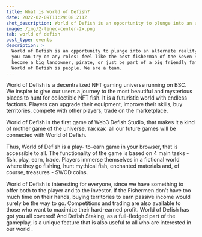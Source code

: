 ```yaml
---
title: What is World of Defish?
date: 2022-02-09T11:29:08.211Z
shot_description: World of Defish is an opportunity to plunge into an alternate reality
image: /img/2-linec-center-2x.png
tab: world of defish
post_type: events
description: >
  World of Defish is an opportunity to plunge into an alternate reality. Here
  you can try on any roles: feel like the best fisherman of the Seven Seas,
  become a big landowner, pirate, or just be part of a big friendly family. As
  World of Defish is people. We are a team.
---
```

<!--StartFragment-->

World of Defish is a decentralized NFT gaming universe running on BSC. We inspire to give our users a journey to the most beautiful and mysterious places to hunt for collectible NFT fish. It is a futuristic world with endless factions. Players can upgrade their equipment, improve their skills, buy territories, compete with other players, trade on the marketplace.



World of Defish is the first game of Web3 Defish Studio, that makes it a kind of mother game of the universe, так как  all our future games will be connected with World of Defish.



Thus, World of Defish is a play- to-earn game in your browser, that is accessible to all. The functionality of the game is based on 4 main tasks - fish, play, earn, trade. Players immerse themselves in a fictional world where they go fishing, hunt mythical fish, enchanted materials and, of course, treasures - $WOD coins.



World of Defish is interesting for everyone, since we have something to offer both to the player and to the investor. If the Fishermen don’t have too much time on their hands, buying territories to earn passive income would surely be the way to go. Competitions and trading are also available to those who want to maximize their hard-earned profit. World of Defish has got you all covered! And Defish Staking, as a full-fledged part of the gameplay, is a unique feature that is also useful to all who are interested in our world .



<!--EndFragment-->